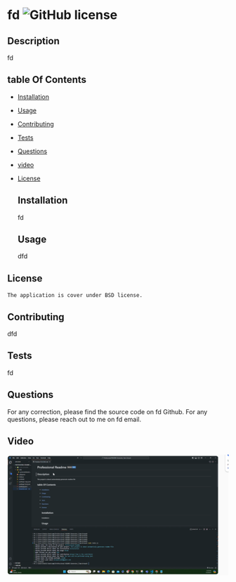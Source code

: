 # fd ![GitHub license](https://img.shields.io/badge/license-BSD-blue.svg)

  ## Description

  fd

  ## table Of Contents
- [Installation](#installation)
- [Usage](#usage)
- [Contributing](#contributing)
- [Tests](#tests)
- [Questions](#Questions)
- [video](#Video)

- [License](#license)

  ## Installation

  fd

  ## Usage

  dfd

 ## License

    The application is cover under BSD license.

  ## Contributing

  dfd

  ## Tests

  fd

  ## Questions
  For any correction, please find the source code on fd Github.
  For any questions, please reach out to me on fd email.
  
  ## Video
  [![Watch the video](https://github.com/Atiam/Professional-README-Generator_Tiam-Arnaud/blob/main/assets/Screenshot%202024-05-03%20180136.png)](https://app.screencastify.com/v2/manage/videos/7gVGZhlorMPLgW0fT7Kj)
  